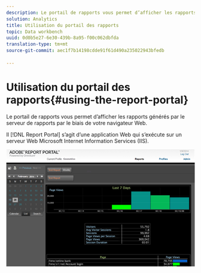 ```yaml
---
description: Le portail de rapports vous permet d’afficher les rapports générés par le serveur de rapports par le biais de votre navigateur Web.
solution: Analytics
title: Utilisation du portail des rapports
topic: Data workbench
uuid: 0d0b5e27-6e30-439b-8a95-f00c062dbfda
translation-type: tm+mt
source-git-commit: aec1f7b14198cdde91f61d490a235022943bfedb

---
```



# Utilisation du portail des rapports{#using-the-report-portal}

Le portail de rapports vous permet d’afficher les rapports générés par le serveur de rapports par le biais de votre navigateur Web.

Il [!DNL Report Portal] s’agit d’une application Web qui s’exécute sur un serveur Web Microsoft Internet Information Services (IIS).

![](assets/report_portal_home.png)

